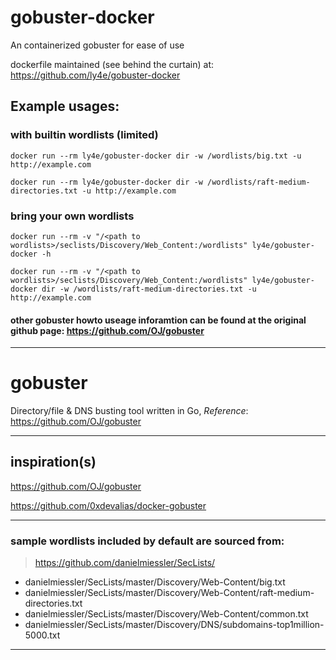 # gobuster-docker
An containerized gobuster for ease of use

dockerfile maintained (see behind the curtain) at: https://github.com/ly4e/gobuster-docker

## Example usages:
### with builtin wordlists (limited)
```
docker run --rm ly4e/gobuster-docker dir -w /wordlists/big.txt -u http://example.com

docker run --rm ly4e/gobuster-docker dir -w /wordlists/raft-medium-directories.txt -u http://example.com
```

### bring your own wordlists
```
docker run --rm -v "/<path to wordlists>/seclists/Discovery/Web_Content:/wordlists" ly4e/gobuster-docker -h

docker run --rm -v "/<path to wordlists>/seclists/Discovery/Web_Content:/wordlists" ly4e/gobuster-docker dir -w /wordlists/raft-medium-directories.txt -u http://example.com
```

#### other gobuster howto useage inforamtion can be found at the original github page: https://github.com/OJ/gobuster


---
# gobuster
Directory/file & DNS busting tool written in Go, *Reference*: https://github.com/OJ/gobuster

---
## inspiration(s)
https://github.com/OJ/gobuster

https://github.com/0xdevalias/docker-gobuster

---
### sample wordlists included by default are sourced from: 
> https://github.com/danielmiessler/SecLists/
* danielmiessler/SecLists/master/Discovery/Web-Content/big.txt
* danielmiessler/SecLists/master/Discovery/Web-Content/raft-medium-directories.txt
* danielmiessler/SecLists/master/Discovery/Web-Content/common.txt
* danielmiessler/SecLists/master/Discovery/DNS/subdomains-top1million-5000.txt

---
